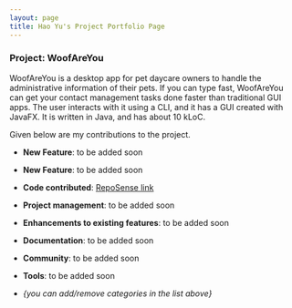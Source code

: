 ```yaml
---
layout: page
title: Hao Yu's Project Portfolio Page
---
```


### Project: WoofAreYou

WoofAreYou is a desktop app for pet daycare owners to handle the administrative information of their pets. If you can type fast, WoofAreYou can get your contact management tasks done faster than traditional GUI apps.
The user interacts with it using a CLI, and it has a GUI created with JavaFX. It is written in Java, and has about 10 kLoC.

Given below are my contributions to the project.

* **New Feature**: to be added soon
* **New Feature**: to be added soon
* **Code contributed**: [RepoSense link](https://nus-cs2103-ay2122s2.github.io/tp-dashboard/?search=tobihy&breakdown=true)
* **Project management**: to be added soon
* **Enhancements to existing features**: to be added soon
* **Documentation**: to be added soon
* **Community**: to be added soon
* **Tools**: to be added soon

* _{you can add/remove categories in the list above}_
